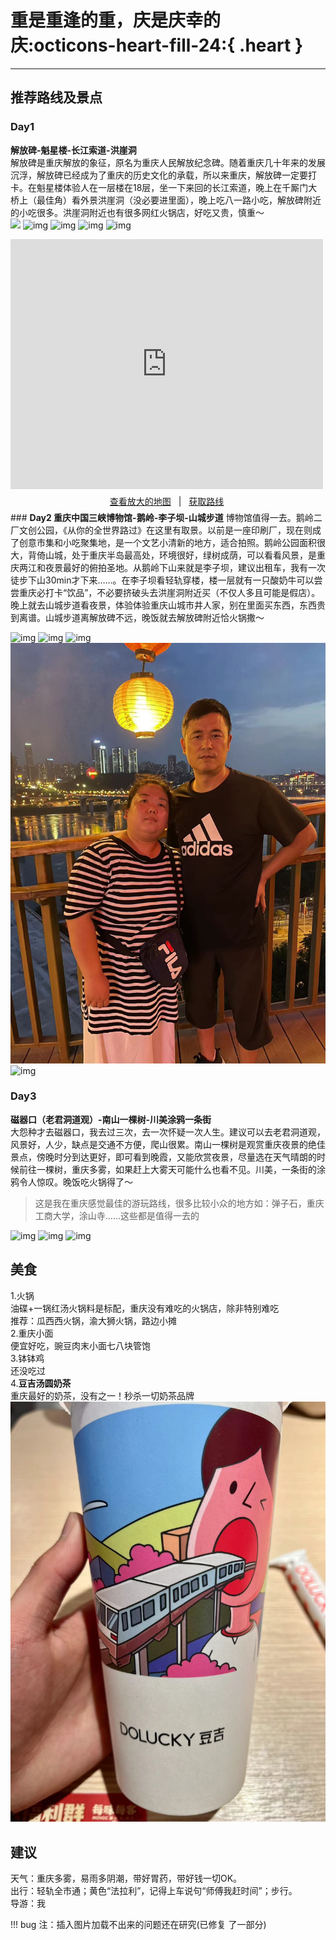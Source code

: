 # 重是重逢的重，庆是庆幸的庆:octicons-heart-fill-24:{ .heart }

<!-- 如是我闻：重庆，我要生活四年的城市，准确来说应该是求学四年，重庆是一座有温度的城市。山城，勒是雾都，重庆火锅……我在重庆最大的感叹是:重庆适合生存而不适合生活。这里虽然有着浓浓的烟火气，但一方水土养一方人，出来求学后方才感受到家乡才是真正的“家”，这里没有胡辣汤，没有烩面，没有家乡话，有的是我初来重庆求学所怀揣着的知进的梦想，重庆将是我人生的二次起点，少年终会远行。我爱重庆，爱这里的山水，爱这里每一个平凡的平凡。   -->
***
## 推荐路线及景点 

### <b>Day1  
解放碑-魁星楼-长江索道-洪崖洞</b>  
解放碑是重庆解放的象征，原名为重庆人民解放纪念碑。随着重庆几十年来的发展沉浮，解放碑已经成为了重庆的历史文化的承载，所以来重庆，解放碑一定要打卡。在魁星楼体验人在一层楼在18层，坐一下来回的长江索道，晚上在千厮门大桥上（最佳角）看外景洪崖洞（没必要进里面），晚上吃八一路小吃，解放碑附近的小吃很多。洪崖洞附近也有很多网红火锅店，好吃又贵，慎重～  
![](https://user-assets.sxlcdn.com/images/951476/FgQBzVo59j-UaYEaP7S_7Ggi7Ezh.jpeg?imageMogr2/strip/auto-orient/thumbnail/1920x9000%3E/quality/90!/interlace/1/format/jpeg)
![img](https://user-assets.sxlcdn.com/images/951476/Fv_QWS_bV_dNq5yhxOVdjvM5JS76.jpeg?imageMogr2/strip/auto-orient/thumbnail/1920x9000%3E/quality/90!/interlace/1/format/jpeg)
![img](https://user-assets.sxlcdn.com/images/951476/FpXtSjhdaH3ZlEddbhiMU1BDxyGM.jpeg?imageMogr2/strip/auto-orient/thumbnail/1920x9000%3E/quality/90!/interlace/1/format/jpeg)
![img](https://user-assets.sxlcdn.com/images/951476/FkaW7f-AFpESs9-l-AE1UYtszmpv.jpeg?imageMogr2/strip/auto-orient/thumbnail/1920x9000%3E/quality/90!/interlace/1/format/jpeg)
![img](https://user-assets.sxlcdn.com/images/951476/FmyGFPLxOV_uz6GdBz4N2BA20LmH.jpeg?imageMogr2/strip/auto-orient/thumbnail/1920x9000%3E/quality/90!/interlace/1/format/jpeg)

<div>
     <iframe width="500" height="400" frameborder="0" src="https://cn.bing.com/maps/embed?h=400&w=500&cp=nxsh64swfc7k&lvl=16&typ=d&sty=r&src=SHELL&FORM=MBEDV8" scrolling="no">
     </iframe>
     <div style="white-space: nowrap; text-align: center; width: 500px; padding: 6px 0;">
        <a id="largeMapLink" target="_blank" href="https://cn.bing.com/maps?cp=nxsh64swfc7k&amp;sty=r&amp;lvl=16&amp;FORM=MBEDLD">查看放大的地图</a> &nbsp; | &nbsp;
        <a id="dirMapLink" target="_blank" href="https://cn.bing.com/maps/directions?cp=nxsh64swfc7k&amp;sty=r&amp;lvl=16&amp;rtp=~pos.nxsh64_swfc7k____&amp;FORM=MBEDLD">获取路线</a>
    </div>
</div>
### <b>Day2  
重庆中国三峡博物馆-鹅岭-李子坝-山城步道</b>  
博物馆值得一去。鹅岭二厂文创公园，《从你的全世界路过》在这里有取景。以前是一座印刷厂，现在则成了创意市集和小吃聚集地，是一个文艺小清新的地方，适合拍照。鹅岭公园面积很大，背倚山城，处于重庆半岛最高处，环境很好，绿树成荫，可以看看风景，是重庆两江和夜景最好的俯拍圣地。从鹅岭下山来就是李子坝，建议出租车，我有一次徒步下山30min才下来……。在李子坝看轻轨穿楼，楼一层就有一只酸奶牛可以尝尝重庆必打卡“饮品”，不必要挤破头去洪崖洞附近买（不仅人多且可能是假店）。晚上就去山城步道看夜景，体验体验重庆山城市井人家，别在里面买东西，东西贵到离谱。山城步道离解放碑不远，晚饭就去解放碑附近恰火锅撒～  

![img](https://user-assets.sxlcdn.com/images/951476/FhxvkaLwmWTSzrHzWiaiz6ucMPxo.jpeg?imageMogr2/strip/auto-orient/thumbnail/1920x9000%3E/quality/90!/interlace/1/format/jpeg)
![img](https://user-assets.sxlcdn.com/images/951476/FmGeEmsPYrTAM1XjDyfsKS-HqCsV.jpeg?imageMogr2/strip/auto-orient/thumbnail/1920x9000%3E/quality/90!/interlace/1/format/jpeg)
![img](https://user-assets.sxlcdn.com/images/951476/Fqf-8lnBd_SktXV09InWkJr0A0nk.jpeg?imageMogr2/strip/auto-orient/thumbnail/1920x9000%3E/quality/90!/interlace/1/format/jpeg)
![img](tripmedias/CQ/WechatIMG186.jpeg)
![img](https://user-assets.sxlcdn.com/images/951476/FhXRRqdBUPIgbSi5ocHtzkGYV9ud.jpeg?imageMogr2/strip/auto-orient/thumbnail/1920x9000%3E/quality/90!/interlace/1/format/jpeg)

### <b>Day3
磁器口（老君洞道观）-南山一棵树-川美涂鸦一条街</b>  
大怨种才去磁器口，我去过三次，去一次怀疑一次人生。建议可以去老君洞道观，风景好，人少，缺点是交通不方便，爬山很累。南山一棵树是观赏重庆夜景的绝佳景点，傍晚时分到达更好，即可看到晚霞，又能欣赏夜景，尽量选在天气晴朗的时候前往一棵树，重庆多雾，如果赶上大雾天可能什么也看不见。川美，一条街的涂鸦令人惊叹。晚饭吃火锅得了～  

> 这是我在重庆感觉最佳的游玩路线，很多比较小众的地方如：弹子石，重庆工商大学，涂山寺……这些都是值得一去的 

![img](https://user-assets.sxlcdn.com/images/951476/FoXzUynf3qZqlrC-9p3h7pxdGCd_.jpeg?imageMogr2/strip/auto-orient/thumbnail/1920x9000%3E/quality/90!/interlace/1/format/jpeg)
![img](https://user-assets.sxlcdn.com/images/951476/FnRDb8Fa36amGcNcu5GMIMzZuPlZ.jpeg?imageMogr2/strip/auto-orient/thumbnail/1920x9000%3E/quality/90!/interlace/1/format/jpeg)
![img](https://user-assets.sxlcdn.com/images/951476/Ftvkwv7lVYmuKomjRsV_irH0nOVs.jpeg?imageMogr2/strip/auto-orient/thumbnail/1920x9000%3E/quality/90!/interlace/1/format/jpeg)
## 美食   
1.火锅  
油碟+一锅红汤火锅料是标配，重庆没有难吃的火锅店，除非特别难吃  
推荐：瓜西西火锅，渝大狮火锅，路边小摊  
2.重庆小面  
便宜好吃，豌豆肉末小面七八块管饱  
3.钵钵鸡  
还没吃过  
4.**豆吉汤圆奶茶**  
重庆最好的奶茶，没有之一！秒杀一切奶茶品牌  
![img](tripmedias/CQ/WechatIMG191.jpeg)

## 建议  

天气：重庆多雾，易雨多阴潮，带好胃药，带好钱一切OK。    
出行：轻轨全市通；黄色“法拉利”，记得上车说句“师傅我赶时间”；步行。  
导游：我  

!!! bug
    注：插入图片加载不出来的问题还在研究(已修复 了一部分)
